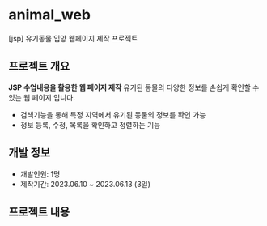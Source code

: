 # animal_web
[jsp] 유기동물 입양 웹페이지 제작 프로젝트


## 프로젝트 개요
**JSP 수업내용을 활용한 웹 페이지 제작**
유기된 동물의 다양한 정보를 손쉽게 확인할 수 있는 웹 페이지 입니다.

- 검색기능을 통해 특정 지역에서 유기된 동물의 정보를 확인 가능
- 정보 등록, 수정, 목록을 확인하고 정렬하는 기능


## 개발 정보
- 개발인원: 1명
- 제작기간: 2023.06.10 ~ 2023.06.13 (3일)

## 프로젝트 내용

